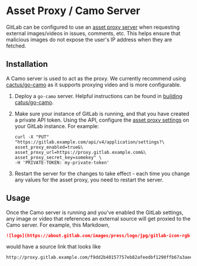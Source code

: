 # Asset Proxy / Camo Server

GitLab can be configured to use an [asset proxy server](https://docs.gitlab.com/ee/security/asset_proxy)
when requesting external images/videos in issues, comments, etc.  This helps
ensure that malicious images do not expose the user's IP address when they are fetched.

## Installation

A Camo server is used to act as the proxy.  We currently recommend using
[cactus/go-camo](https://github.com/cactus/go-camo#how-it-works) as it supports
proxying video and is more configurable.

1. Deploy a `go-camo` server.  Helpful instructions can be found in [building catus/go-camo](https://github.com/cactus/go-camo#building).

1. Make sure your instance of GitLab is running, and that you have created a private API token.
   Using the API, configure the [asset proxy settings](https://docs.gitlab.com/ee/security/asset_proxy)
   on your GitLab instance. For example:

    ```
    curl -X "PUT" "https://gitlab.example.com/api/v4/application/settings?\
    asset_proxy_enabled=true&\
    asset_proxy_url=https://proxy.gitlab.example.com&\
    asset_proxy_secret_key=somekey" \
    -H 'PRIVATE-TOKEN: my-private-token'
    ```

1. Restart the server for the changes to take effect - each time you change any values
   for the asset proxy, you need to restart the server.

## Usage

Once the Camo server is running and you've enabled the GitLab settings, any image or video that
references an external source will get proxied to the Camo server.  For example, this Markdown,

```markdown
![logo](https://about.gitlab.com/images/press/logo/jpg/gitlab-icon-rgb.jpg)
```

would have a source link that looks like

```
http://proxy.gitlab.example.com/f9dd2b40157757eb82afeedbf1290ffb67a3aeeb/68747470733a2f2f61626f75742e6769746c61622e636f6d2f696d616765732f70726573732f6c6f676f2f6a70672f6769746c61622d69636f6e2d7267622e6a7067
```
